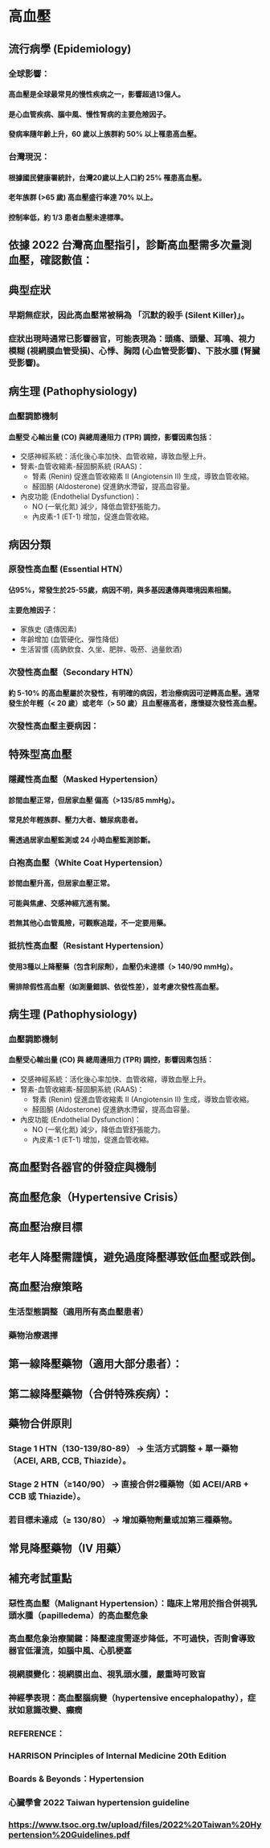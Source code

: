 # 高血壓

## 流行病學 (Epidemiology)

### 全球影響：

#### 高血壓是全球最常見的慢性疾病之一，影響超過13億人。

#### 是心血管疾病、腦中風、慢性腎病的主要危險因子。

#### 發病率隨年齡上升，60 歲以上族群約 50% 以上罹患高血壓。

### 台灣現況：

#### 根據國民健康署統計，台灣20歲以上人口約 25% 罹患高血壓。

#### 老年族群 (>65 歲) 高血壓盛行率達 70% 以上。

#### 控制率低，約 1/3 患者血壓未達標準。

## 依據 2022 台灣高血壓指引，診斷高血壓需多次量測血壓，確認數值：

## 典型症狀

### 早期無症狀，因此高血壓常被稱為 「沉默的殺手 (Silent Killer)」。

### 症狀出現時通常已影響器官，可能表現為：頭痛、頭暈、耳鳴、視力模糊 (視網膜血管受損)、心悸、胸悶 (心血管受影響)、下肢水腫 (腎臟受影響)。

## 病生理 (Pathophysiology)

### 血壓調節機制

#### 血壓受 心輸出量 (CO) 與總周邊阻力 (TPR) 調控，影響因素包括：

- 交感神經系統：活化後心率加快、血管收縮，導致血壓上升。
- 腎素-血管收縮素-醛固酮系統 (RAAS)：
	- 腎素 (Renin) 促進血管收縮素 II (Angiotensin II) 生成，導致血管收縮。
	- 醛固酮 (Aldosterone) 促進鈉水滯留，提高血容量。
- 內皮功能 (Endothelial Dysfunction)：
	- NO (一氧化氮) 減少，降低血管舒張能力。
	- 內皮素-1 (ET-1) 增加，促進血管收縮。
## 病因分類

### 原發性高血壓 (Essential HTN）

#### 佔95%，常發生於25-55歲，病因不明，與多基因遺傳與環境因素相關。

#### 主要危險因子：

- 家族史 (遺傳因素)
- 年齡增加 (血管硬化、彈性降低)
- 生活習慣 (高鈉飲食、久坐、肥胖、吸菸、過量飲酒)
### 次發性高血壓（Secondary HTN）

#### 約 5-10% 的高血壓屬於次發性，有明確的病因，若治療病因可逆轉高血壓。通常發生於年輕（< 20 歲）或老年（> 50 歲）且血壓極高者，應懷疑次發性高血壓。

### 次發性高血壓主要病因：

## 特殊型高血壓

### 隱藏性高血壓（Masked Hypertension）

#### 診間血壓正常，但居家血壓 偏高（>135/85 mmHg）。

#### 常見於年輕族群、壓力大者、糖尿病患者。

#### 需透過居家血壓監測或 24 小時血壓監測診斷。

### 白袍高血壓（White Coat Hypertension）

#### 診間血壓升高，但居家血壓正常。

#### 可能與焦慮、交感神經亢進有關。

#### 若無其他心血管風險，可觀察追蹤，不一定要用藥。

### 抵抗性高血壓（Resistant Hypertension）

#### 使用3種以上降壓藥（包含利尿劑），血壓仍未達標（> 140/90 mmHg）。

#### 需排除假性高血壓（如測量錯誤、依從性差），並考慮次發性高血壓。

## 病生理 (Pathophysiology)

### 血壓調節機制

#### 血壓受心輸出量 (CO) 與 總周邊阻力 (TPR) 調控，影響因素包括：

- 交感神經系統：活化後心率加快、血管收縮，導致血壓上升。
- 腎素-血管收縮素-醛固酮系統 (RAAS)：
	- 腎素 (Renin) 促進血管收縮素 II (Angiotensin II) 生成，導致血管收縮。
	- 醛固酮 (Aldosterone) 促進鈉水滯留，提高血容量。
- 內皮功能 (Endothelial Dysfunction)：
	- NO (一氧化氮) 減少，降低血管舒張能力。
	- 內皮素-1 (ET-1) 增加，促進血管收縮。
## 高血壓對各器官的併發症與機制

## 高血壓危象（Hypertensive Crisis）

## 高血壓治療目標

## 老年人降壓需謹慎，避免過度降壓導致低血壓或跌倒。

## 高血壓治療策略

### 生活型態調整（適用所有高血壓患者）

### 藥物治療選擇

## 第一線降壓藥物（適用大部分患者）：

## 第二線降壓藥物（合併特殊疾病）：

## 藥物合併原則

### Stage 1 HTN（130-139/80-89） → 生活方式調整 + 單一藥物（ACEI, ARB, CCB, Thiazide）。

### Stage 2 HTN（≥140/90） → 直接合併2種藥物（如 ACEI/ARB + CCB 或 Thiazide）。

### 若目標未達成（≥ 130/80） → 增加藥物劑量或加第三種藥物。

## 常見降壓藥物（IV 用藥）

## 補充考試重點

### 惡性高血壓（Malignant Hypertension）：臨床上常用於指合併視乳頭水腫（papilledema）的高血壓危象

### 高血壓危象治療關鍵：降壓速度需逐步降低，不可過快，否則會導致器官低灌流，如腦中風、心肌梗塞

### 視網膜變化：視網膜出血、視乳頭水腫，嚴重時可致盲

### 神經學表現：高血壓腦病變（hypertensive encephalopathy），症狀如意識改變、癲癇

### REFERENCE：

### HARRISON Principles of Internal Medicine 20th Edition

### Boards & Beyonds：Hypertension

### 心臟學會 2022 Taiwan hypertension guideline

### https://www.tsoc.org.tw/upload/files/2022%20Taiwan%20Hypertension%20Guidelines.pdf

